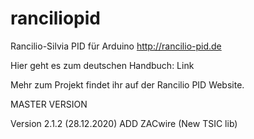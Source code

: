 # ranciliopid
Rancilio-Silvia PID für Arduino http://rancilio-pid.de

Hier geht es zum deutschen Handbuch: Link

Mehr zum Projekt findet ihr auf der Rancilio PID Website.


MASTER VERSION

Version 2.1.2  (28.12.2020) ADD ZACwire (New TSIC lib)

